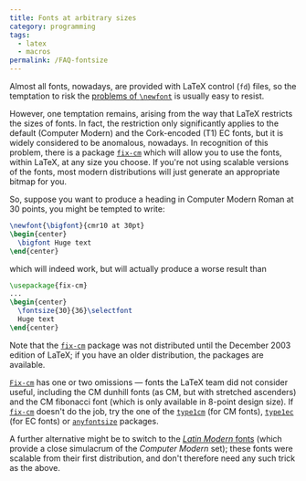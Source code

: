 ```yaml
---
title: Fonts at arbitrary sizes
category: programming
tags:
  - latex
  - macros
permalink: /FAQ-fontsize
---
```


Almost all fonts, nowadays, are provided with LaTeX control
(`fd`) files, so the temptation to risk the
[problems of `\newfont`](FAQ-newfontstar) is usually easy to
resist.

However, one temptation remains, arising from the way that LaTeX
restricts the sizes of fonts.  In fact, the restriction only
significantly applies to the default (Computer Modern) and the
Cork-encoded (T1) EC fonts, but it is widely considered to be
anomalous, nowadays.  In recognition of this problem, there is a
package [`fix-cm`](https://ctan.org/pkg/fix-cm) which will allow you to use the fonts, within
LaTeX, at any size you choose.  If you're not using scalable
versions of the fonts, most modern distributions will just generate an
appropriate bitmap for you.

So, suppose you want to produce a heading in Computer Modern Roman at
30 points, you might be tempted to write:
```latex
\newfont{\bigfont}{cmr10 at 30pt}
\begin{center}
  \bigfont Huge text
\end{center}
```
which will indeed work, but will actually produce a worse result than
```latex
\usepackage{fix-cm}
...
\begin{center}
  \fontsize{30}{36}\selectfont
  Huge text
\end{center}
```
Note that the [`fix-cm`](https://ctan.org/pkg/fix-cm) package was not distributed until the
December 2003 edition of LaTeX; if you have an older distribution,
the packages  are available.

[`Fix-cm`](https://ctan.org/pkg/fix-cm) has one or two omissions&nbsp;&mdash; fonts the LaTeX
team did not consider useful, including the CM dunhill fonts (as
CM, but with stretched ascenders) and the CM fibonacci font (which is only
available in 8-point design size).  If
[`fix-cm`](https://ctan.org/pkg/fix-cm) doesn't do the job, try the one of the 
[`type1cm`](https://ctan.org/pkg/type1cm) (for CM fonts),
[`type1ec`](https://ctan.org/pkg/type1ec) (for EC fonts) or
[`anyfontsize`](https://ctan.org/pkg/anyfontsize) packages.

A further alternative might be to switch to the
[_Latin Modern_ fonts](FAQ-uselmfonts) (which
provide a close simulacrum of the _Computer Modern_ set);
these fonts were scalable from their first
distribution, and don't therefore need any such trick as the above.
